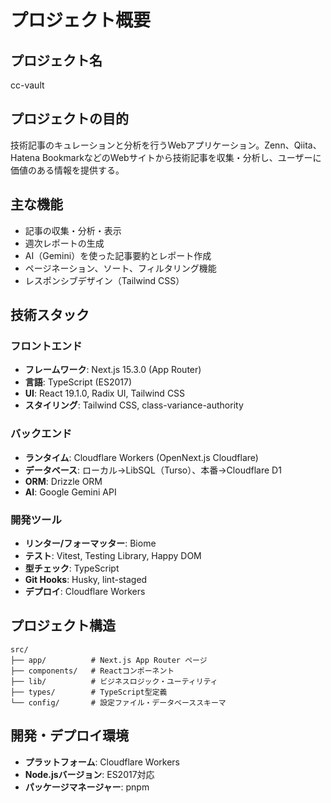 # プロジェクト概要

## プロジェクト名
cc-vault

## プロジェクトの目的
技術記事のキュレーションと分析を行うWebアプリケーション。Zenn、Qiita、Hatena BookmarkなどのWebサイトから技術記事を収集・分析し、ユーザーに価値のある情報を提供する。

## 主な機能
- 記事の収集・分析・表示
- 週次レポートの生成
- AI（Gemini）を使った記事要約とレポート作成
- ページネーション、ソート、フィルタリング機能
- レスポンシブデザイン（Tailwind CSS）

## 技術スタック
### フロントエンド
- **フレームワーク**: Next.js 15.3.0 (App Router)
- **言語**: TypeScript (ES2017)
- **UI**: React 19.1.0, Radix UI, Tailwind CSS
- **スタイリング**: Tailwind CSS, class-variance-authority

### バックエンド
- **ランタイム**: Cloudflare Workers (OpenNext.js Cloudflare)
- **データベース**: ローカル→LibSQL（Turso）、本番→Cloudflare D1
- **ORM**: Drizzle ORM
- **AI**: Google Gemini API

### 開発ツール
- **リンター/フォーマッター**: Biome
- **テスト**: Vitest, Testing Library, Happy DOM
- **型チェック**: TypeScript
- **Git Hooks**: Husky, lint-staged
- **デプロイ**: Cloudflare Workers

## プロジェクト構造
```
src/
├── app/          # Next.js App Router ページ
├── components/   # Reactコンポーネント
├── lib/          # ビジネスロジック・ユーティリティ
├── types/        # TypeScript型定義
└── config/       # 設定ファイル・データベーススキーマ
```

## 開発・デプロイ環境
- **プラットフォーム**: Cloudflare Workers
- **Node.jsバージョン**: ES2017対応
- **パッケージマネージャー**: pnpm